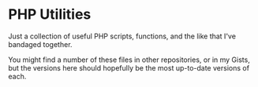 # PHP Utilities

Just a collection of useful PHP scripts, functions, and the like that I've
bandaged together. 

You might find a number of these files in other repositories, or in my Gists,
but the versions here should hopefully be the most up-to-date versions of each.
